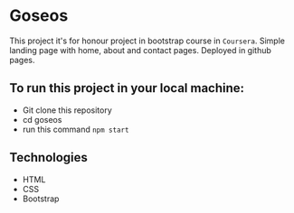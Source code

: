 # Goseos

This project it's for honour project in bootstrap course in `Coursera`. Simple landing page with home, about and contact pages.
Deployed in github pages.

## To run this project in your local machine: 
* Git clone this repository
* cd goseos 
* run this command `npm start`

## Technologies
* HTML
* CSS
* Bootstrap
